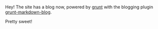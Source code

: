 Hey! The site has a blog now, powered by [grunt](http://gruntjs.com/) with the blogging plugin [grunt-markdown-blog](https://github.com/testdouble/grunt-markdown-blog).

Pretty sweet!